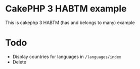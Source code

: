 # CakePHP 3 HABTM example
This is cakephp 3 HABTM (has and belongs to many) example

# Todo
- Display countries for languages in `/languages/index`
- Delete
